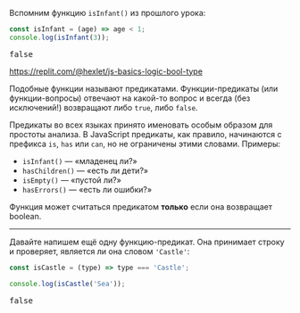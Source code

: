 
Вспомним функцию `isInfant()` из прошлого урока:

```javascript
const isInfant = (age) => age < 1;
console.log(isInfant(3));
```
<pre class='hexlet-basics-output'>false</pre>

https://replit.com/@hexlet/js-basics-logic-bool-type

Подобные функции называют предикатами. Функции-предикаты (или функции-вопросы) отвечают на какой-то вопрос и всегда (без исключений!) возвращают либо `true`, либо `false`.

Предикаты во всех языках принято именовать особым образом для простоты анализа. В JavaScript предикаты, как правило, начинаются с префикса `is`, `has` или `can`, но не ограничены этими словами. Примеры:

  * `isInfant()` — «младенец ли?»
  * `hasChildren()` — «есть ли дети?»
  * `isEmpty()` — «пустой ли?»
  * `hasErrors()` — «есть ли ошибки?»

Функция может считаться предикатом **только** если она возвращает boolean.

---

Давайте напишем ещё одну функцию-предикат. Она принимает строку и проверяет, является ли она словом `'Castle'`:

```javascript
const isCastle = (type) => type === 'Castle';

console.log(isCastle('Sea'));
```

<pre class='hexlet-basics-output'>false</pre>
